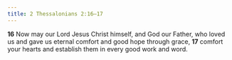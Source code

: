 ```yaml
---
title: 2 Thessalonians 2:16–17
---
```

**16** Now may our Lord Jesus Christ himself, and God our Father, who loved us and gave us eternal comfort and good hope through grace, **17** comfort your hearts and establish them in every good work and word.